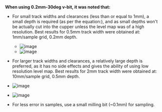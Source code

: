 **When using 0.2mm-30deg v-bit, it was noted that:**
 * For small track widths and clearances (less than or equal to 1mm), a small depth is required (as per the equation:), and as small depths won't be actually cut into the cupper unless the level map was of a high resolution. Best results for 0.5mm track width were obtained at: 1mm/sample grid, 0.2mm depth.
   * ![image](https://github.com/AliEmad2002/CNC/assets/99054912/16c87645-ab1a-4e0e-a114-74103113347b)
   * ![image](https://github.com/AliEmad2002/CNC/assets/99054912/5b634fec-4b3d-40b6-85ec-2b7bc69ef168)

 * For larger track widths and clearances, a relatively large depth is preferred, as it has no side effects and gives the ability of using low resolution level map. Best results for 2mm track width were obtained at: 10mm/sample grid, 0.5mm depth.
  * ![image](https://github.com/AliEmad2002/CNC/assets/99054912/d47bd8b7-c952-49b9-abe7-d98c088b7d2e)
  * ![image](https://github.com/AliEmad2002/CNC/assets/99054912/299515df-6f1b-4460-9b68-0072e5090c60)


 * For less error in samples, use a small milling bit (~0.1mm) for sampling.
